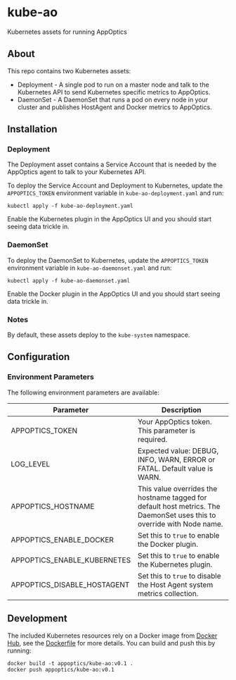 # kube-ao

Kubernetes assets for running AppOptics

## About

This repo contains two Kubernetes assets:
- Deployment - A single pod to run on a master node and talk to the Kubernetes API to send Kubernetes specific metrics to AppOptics.
- DaemonSet - A DaemonSet that runs a pod on every node in your cluster and publishes HostAgent and Docker metrics to AppOptics.

## Installation

### Deployment

The Deployment asset contains a Service Account that is needed by the AppOptics agent to talk to your Kubernetes API.

To deploy the Service Account and Deployment to Kubernetes, update the `APPOPTICS_TOKEN` environment variable in `kube-ao-deployment.yaml` and run:
```
kubectl apply -f kube-ao-deployment.yaml
```

Enable the Kubernetes plugin in the AppOptics UI and you should start seeing data trickle in.

### DaemonSet

To deploy the DaemonSet to Kubernetes, update the `APPOPTICS_TOKEN` environment variable in `kube-ao-daemonset.yaml` and run:
```
kubectl apply -f kube-ao-daemonset.yaml
```

Enable the Docker plugin in the AppOptics UI and you should start seeing data trickle in.

### Notes

By default, these assets deploy to the `kube-system` namespace.

## Configuration

### Environment Parameters

The following environment parameters are available:

 Parameter                   | Description
-----------------------------|---------------------
 APPOPTICS_TOKEN             | Your AppOptics token. This parameter is required.
 LOG_LEVEL                   | Expected value: DEBUG, INFO, WARN, ERROR or FATAL. Default value is WARN.
 APPOPTICS_HOSTNAME          | This value overrides the hostname tagged for default host metrics. The DaemonSet uses this to override with Node name.
 APPOPTICS_ENABLE_DOCKER     | Set this to `true` to enable the Docker plugin.
 APPOPTICS_ENABLE_KUBERNETES | Set this to `true` to enable the Kubernetes plugin.
 APPOPTICS_DISABLE_HOSTAGENT | Set this to `true` to disable the Host Agent system metrics collection.

## Development

The included Kubernetes resources rely on a Docker image from [Docker Hub](https://hub.docker.com/r/appoptics/kube-ao), see the [Dockerfile](Dockerfile) for more details. You can build and push this by running:
```
docker build -t appoptics/kube-ao:v0.1 .
docker push appoptics/kube-ao:v0.1
```
